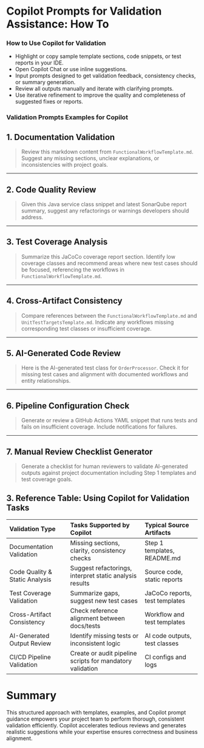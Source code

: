 # Copilot Prompts for Validation Assistance: How To


### How to Use Copilot for Validation

- Highlight or copy sample template sections, code snippets, or test reports in your IDE.
- Open Copilot Chat or use inline suggestions.
- Input prompts designed to get validation feedback, consistency checks, or summary generation.
- Review all outputs manually and iterate with clarifying prompts.
- Use iterative refinement to improve the quality and completeness of suggested fixes or reports.


### Validation Prompts Examples for Copilot

## 1. Documentation Validation

> Review this markdown content from `FunctionalWorkflowTemplate.md`. Suggest any missing sections, unclear explanations, or inconsistencies with project goals.

---

## 2. Code Quality Review

> Given this Java service class snippet and latest SonarQube report summary, suggest any refactorings or warnings developers should address.

---

## 3. Test Coverage Analysis

> Summarize this JaCoCo coverage report section. Identify low coverage classes and recommend areas where new test cases should be focused, referencing the workflows in `FunctionalWorkflowTemplate.md`.

---

## 4. Cross-Artifact Consistency

> Compare references between the `FunctionalWorkflowTemplate.md` and `UnitTestTargetsTemplate.md`. Indicate any workflows missing corresponding test classes or insufficient coverage.

---

## 5. AI-Generated Code Review

> Here is the AI-generated test class for `OrderProcessor`. Check it for missing test cases and alignment with documented workflows and entity relationships.

---

## 6. Pipeline Configuration Check

> Generate or review a GitHub Actions YAML snippet that runs tests and fails on insufficient coverage. Include notifications for failures.

---

## 7. Manual Review Checklist Generator

> Generate a checklist for human reviewers to validate AI-generated outputs against project documentation including Step 1 templates and test coverage goals.


## 3. Reference Table: Using Copilot for Validation Tasks

| Validation Type                 | Tasks Supported by Copilot                                | Typical Source Artifacts       |
|:--------------------------------|:----------------------------------------------------------|:-------------------------------|
| Documentation Validation        | Missing sections, clarity, consistency checks             | Step 1 templates, README.md    |
| Code Quality \& Static Analysis | Suggest refactorings, interpret static analysis results   | Source code, static reports    |
| Test Coverage Validation        | Summarize gaps, suggest new test cases                    | JaCoCo reports, test templates |
| Cross-Artifact Consistency      | Check reference alignment between docs/tests              | Workflow and test templates    |
| AI-Generated Output Review      | Identify missing tests or inconsistent logic              | AI code outputs, test classes  |
| CI/CD Pipeline Validation       | Create or audit pipeline scripts for mandatory validation | CI configs and logs            |

# Summary

This structured approach with templates, examples, and Copilot prompt guidance empowers your project team to perform thorough, consistent validation efficiently. Copilot accelerates tedious reviews and generates realistic suggestions while your expertise ensures correctness and business alignment.
